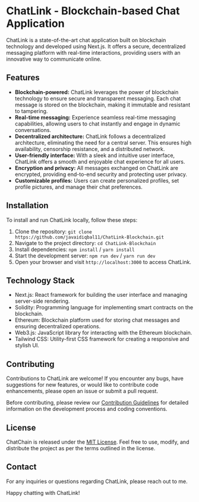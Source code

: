 # ChatLink - Blockchain-based Chat Application

ChatLink is a state-of-the-art chat application built on blockchain technology and developed using Next.js. It offers a secure, decentralized messaging platform with real-time interactions, providing users with an innovative way to communicate online.

## Features

- **Blockchain-powered:** ChatLink leverages the power of blockchain technology to ensure secure and transparent messaging. Each chat message is stored on the blockchain, making it immutable and resistant to tampering.
- **Real-time messaging:** Experience seamless real-time messaging capabilities, allowing users to chat instantly and engage in dynamic conversations.
- **Decentralized architecture:** ChatLink follows a decentralized architecture, eliminating the need for a central server. This ensures high availability, censorship resistance, and a distributed network.
- **User-friendly interface:** With a sleek and intuitive user interface, ChatLink offers a smooth and enjoyable chat experience for all users.
- **Encryption and privacy:** All messages exchanged on ChatLink are encrypted, providing end-to-end security and protecting user privacy.
- **Customizable profiles:** Users can create personalized profiles, set profile pictures, and manage their chat preferences.

## Installation

To install and run ChatLink locally, follow these steps:

1. Clone the repository: `git clone https://github.com/javaidiqbal11/ChatLink-Blockchain.git`
2. Navigate to the project directory: `cd ChatLink-Blockchain`
3. Install dependencies: `npm install` / `yarn install`
4. Start the development server: `npm run dev` / `yarn run dev`
5. Open your browser and visit `http://localhost:3000` to access ChatLink.

## Technology Stack

- Next.js: React framework for building the user interface and managing server-side rendering.
- Solidity: Programming language for implementing smart contracts on the blockchain.
- Ethereum: Blockchain platform used for storing chat messages and ensuring decentralized operations.
- Web3.js: JavaScript library for interacting with the Ethereum blockchain.
- Tailwind CSS: Utility-first CSS framework for creating a responsive and stylish UI.

## Contributing

Contributions to ChatLink are welcome! If you encounter any bugs, have suggestions for new features, or would like to contribute code enhancements, please open an issue or submit a pull request.

Before contributing, please review our [Contribution Guidelines](CONTRIBUTING.md) for detailed information on the development process and coding conventions.

## License

ChatChain is released under the [MIT License](LICENSE). Feel free to use, modify, and distribute the project as per the terms outlined in the license.

## Contact

For any inquiries or questions regarding ChatLink, please reach out to me.

Happy chatting with ChatLink!
